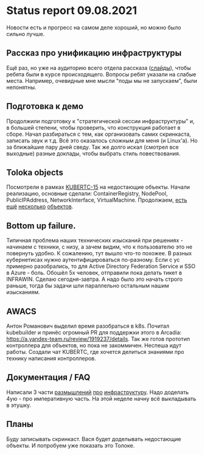# Status report 09.08.2021
Новости есть и прогресс на самом деле хороший, но можно было сильно лучше.

## Рассказ про унификацию инфраструктуры
Ещё раз, но уже на аудиторию всего отдела рассказа ([слайды](https://a.yandex-team.ru/api/tree/blob/trunk/arcadia/infra/kube/reports/universal-control-planes-wip.pdf?repo=arc&rev=8407922)), чтобы ребята были в курсе происходящего. Вопросы ребят указали на слабые места. Например, очевидные мне мысли "поды мы не запускаем", были непонятны.

## Подготовка к демо
Продолжили подготовку к "стратегической сессии инфраструктуры" и, в большей степени, чтобы проверить, что конструкция работает в сборе. Начал разбираться с тем, как организовать самих скринкаста, записать звук и т.д. Всё это оказалось сложным для меня (и Linux'а). Но за ближайшие пару дней сведу. Так же долго искал (смотрел все выходные) разные доклады, чтобы выбрать стиль повествования.

## Toloka objects
Посмотрели в рамках [KUBERTC-15](https://st.yandex-team.ru/KUBERTC-15) на недостающие объекты. Начали реализацию, основные сделали: ContainerRegistry, NodePool,  PublicIPAddress, NetworkInterface, VirtualMachine. Продолжаем, [есть](https://st.yandex-team.ru/KUBERTC-19) [ещё](https://st.yandex-team.ru/KUBERTC-20) [несколько](https://st.yandex-team.ru/KUBERTC-21) [объектов](https://st.yandex-team.ru/KUBERTC-18).

## Bottom up failure.
Типичная проблема наших технических изысканий при решениях - начинаем с техники, с низу, а зачем видим, что к пользователю это не повернуть удобно. К сожалению, тут вышло что-то похожее. В разных кубернетисах нужно аутентифицироваться по-разному. Если с yc примерно разобрались, то для Active Directory Federation Service и SSO в Azure - боль. Обошёл 5х человек, отправили пока делать тикет в INFRAWIN. Сделаю сегодня-завтра.
А надо было это начать строго раньше, тогда бы задачи шли параллельно остальным нашим изысканиям.

## AWACS
Антон Романович выделил время разобраться в k8s. Почитал kubebuilder и принёс огромный PR для поддержки этого в Arcadia: https://a.yandex-team.ru/review/1919237/details. Так же готов прототип контроллера для объектов, но пока не закоммичен. Неспеша идут работы. Создали чат KUBERTC, где хочется делиться знаниями про технику написания контроллеров.


## Документация / FAQ
Написали 3 части [размышлений](https://a.yandex-team.ru/arc/trunk/arcadia/infra/kube/docs/infra-models-1.md) [про](https://a.yandex-team.ru/arc/trunk/arcadia/infra/kube/docs/infra-models-2.md) [инфраструктуру](https://a.yandex-team.ru/arc/trunk/arcadia/infra/kube/docs/infra-models-3.md). Надо доделать 4ую - про императивную часть. На этой неделе начну всё выкладывать в этушку.


## Планы
Буду записывать скринкаст. Вася будет доделывать недостающие объекты. И попробуем уже показать это Толоке.

